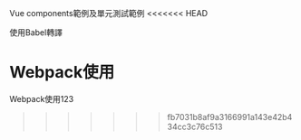 Vue components範例及單元測試範例
<<<<<<< HEAD

使用Babel轉譯

Webpack使用
=======
Webpack使用123
>>>>>>> fb7031b8af9a3166991a143e42b434cc3c76c513

